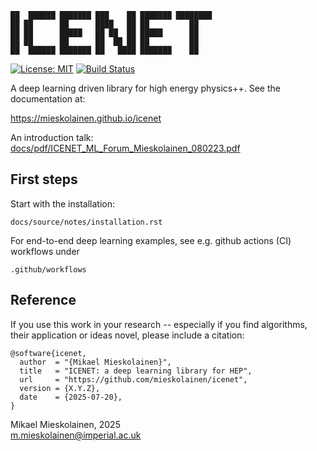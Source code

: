 ```
██  ██████ ███████ ███    ██ ███████ ████████
██ ██      ██      ████   ██ ██         ██   
██ ██      █████   ██ ██  ██ █████      ██   
██ ██      ██      ██  ██ ██ ██         ██   
██  ██████ ███████ ██   ████ ███████    ██   
```
[![License: MIT](https://img.shields.io/badge/License-MIT-yellow.svg)](https://opensource.org/licenses/MIT)
[![Build Status](https://github.com/mieskolainen/icenet/actions/workflows/icenet-install-test.yml/badge.svg)](https://github.com/mieskolainen/icenet/actions)

A deep learning driven library for high energy physics++. See the documentation at:

https://mieskolainen.github.io/icenet

An introduction talk: [docs/pdf/ICENET_ML_Forum_Mieskolainen_080223.pdf](docs/pdf/ICENET_ML_Forum_Mieskolainen_080223.pdf)

## First steps

Start with the installation:

```
docs/source/notes/installation.rst
```

For end-to-end deep learning examples, see e.g. github actions (CI) workflows under
```
.github/workflows
```

## Reference

If you use this work in your research -- especially if you find algorithms, their application or ideas novel, please include a citation:
```
@software{icenet,
  author  = "{Mikael Mieskolainen}",
  title   = "ICENET: a deep learning library for HEP",
  url     = "https://github.com/mieskolainen/icenet",
  version = {X.Y.Z},
  date    = {2025-07-20},
}
```

Mikael Mieskolainen, 2025 \
m.mieskolainen@imperial.ac.uk
